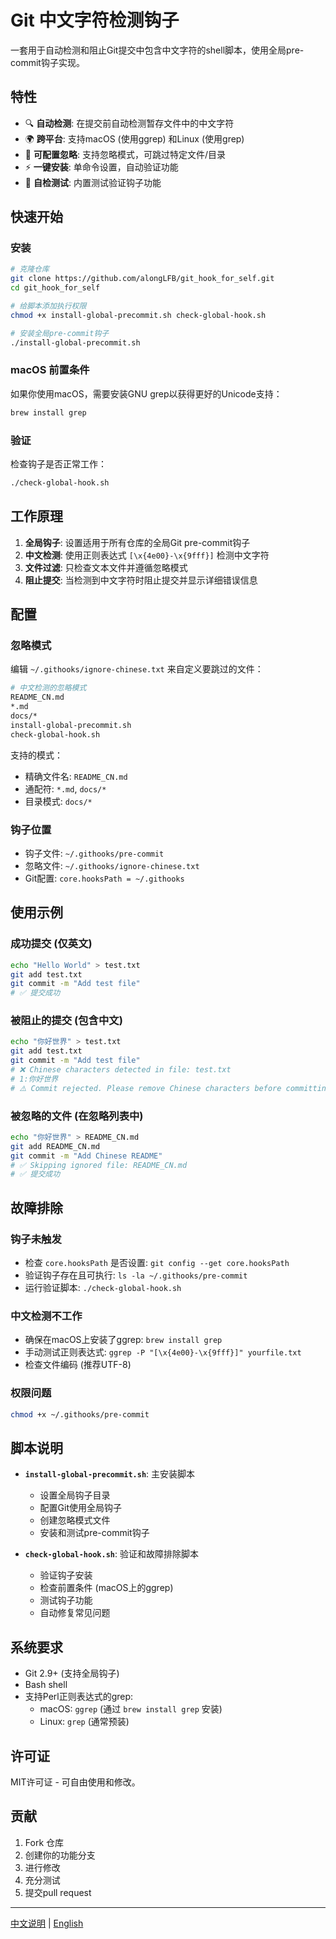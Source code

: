 # Git 中文字符检测钩子

一套用于自动检测和阻止Git提交中包含中文字符的shell脚本，使用全局pre-commit钩子实现。

## 特性

- 🔍 **自动检测**: 在提交前自动检测暂存文件中的中文字符
- 🌍 **跨平台**: 支持macOS (使用ggrep) 和Linux (使用grep)
- 📝 **可配置忽略**: 支持忽略模式，可跳过特定文件/目录
- ⚡ **一键安装**: 单命令设置，自动验证功能
- 🧪 **自检测试**: 内置测试验证钩子功能

## 快速开始

### 安装

```bash
# 克隆仓库
git clone https://github.com/alongLFB/git_hook_for_self.git
cd git_hook_for_self

# 给脚本添加执行权限
chmod +x install-global-precommit.sh check-global-hook.sh

# 安装全局pre-commit钩子
./install-global-precommit.sh
```

### macOS 前置条件

如果你使用macOS，需要安装GNU grep以获得更好的Unicode支持：

```bash
brew install grep
```

### 验证

检查钩子是否正常工作：

```bash
./check-global-hook.sh
```

## 工作原理

1. **全局钩子**: 设置适用于所有仓库的全局Git pre-commit钩子
2. **中文检测**: 使用正则表达式 `[\x{4e00}-\x{9fff}]` 检测中文字符
3. **文件过滤**: 只检查文本文件并遵循忽略模式
4. **阻止提交**: 当检测到中文字符时阻止提交并显示详细错误信息

## 配置

### 忽略模式

编辑 `~/.githooks/ignore-chinese.txt` 来自定义要跳过的文件：

```bash
# 中文检测的忽略模式
README_CN.md
*.md
docs/*
install-global-precommit.sh
check-global-hook.sh
```

支持的模式：

- 精确文件名: `README_CN.md`
- 通配符: `*.md`, `docs/*`
- 目录模式: `docs/*`

### 钩子位置

- 钩子文件: `~/.githooks/pre-commit`
- 忽略文件: `~/.githooks/ignore-chinese.txt`
- Git配置: `core.hooksPath = ~/.githooks`

## 使用示例

### 成功提交 (仅英文)

```bash
echo "Hello World" > test.txt
git add test.txt
git commit -m "Add test file"
# ✅ 提交成功
```

### 被阻止的提交 (包含中文)

```bash
echo "你好世界" > test.txt
git add test.txt
git commit -m "Add test file"
# ❌ Chinese characters detected in file: test.txt
# 1:你好世界
# ⚠️ Commit rejected. Please remove Chinese characters before committing.
```

### 被忽略的文件 (在忽略列表中)

```bash
echo "你好世界" > README_CN.md
git add README_CN.md
git commit -m "Add Chinese README"
# ✅ Skipping ignored file: README_CN.md
# ✅ 提交成功
```

## 故障排除

### 钩子未触发

- 检查 `core.hooksPath` 是否设置: `git config --get core.hooksPath`
- 验证钩子存在且可执行: `ls -la ~/.githooks/pre-commit`
- 运行验证脚本: `./check-global-hook.sh`

### 中文检测不工作

- 确保在macOS上安装了ggrep: `brew install grep`
- 手动测试正则表达式: `ggrep -P "[\x{4e00}-\x{9fff}]" yourfile.txt`
- 检查文件编码 (推荐UTF-8)

### 权限问题

```bash
chmod +x ~/.githooks/pre-commit
```

## 脚本说明

- **`install-global-precommit.sh`**: 主安装脚本
  - 设置全局钩子目录
  - 配置Git使用全局钩子
  - 创建忽略模式文件
  - 安装和测试pre-commit钩子

- **`check-global-hook.sh`**: 验证和故障排除脚本
  - 验证钩子安装
  - 检查前置条件 (macOS上的ggrep)
  - 测试钩子功能
  - 自动修复常见问题

## 系统要求

- Git 2.9+ (支持全局钩子)
- Bash shell
- 支持Perl正则表达式的grep:
  - macOS: `ggrep` (通过 `brew install grep` 安装)
  - Linux: `grep` (通常预装)

## 许可证

MIT许可证 - 可自由使用和修改。

## 贡献

1. Fork 仓库
2. 创建你的功能分支
3. 进行修改
4. 充分测试
5. 提交pull request

---

[中文说明](README_CN.md) | [English](README.md)
